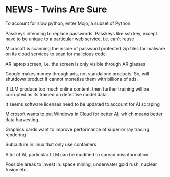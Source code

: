 <!-- SPDX-License-Identifier: zlib-acknowledgement -->
# NEWS - Twins Are Sure

To account for slow python, enter Mojo, a subset of Python.

Passkeys intending to replace passwords. Passkeys like ssh key, except have to be unique to a particular web service, i.e. can't reuse

Microsoft is scanning the inside of password protected zip files for malware on its cloud services to scan for malicious code

AR laptop screen, i.e. the screen is only visible through AR glasses 

Google makes money through ads, not standalone products. 
So, will shutdown product if cannot monetise them with billions of ads.

If LLM produce too much online content, then further training will be corrupted as its trained on defective model data

It seems software licenses need to be updated to account for AI scraping

Microsoft wants to put Windows in Cloud for better AI; which means better data harvesting...

Graphics cards want to improve performance of superior ray tracing rendering

Subculture in linux that only use containers

A lot of AI, particular LLM can be modified to spread misinformation

Possible areas to invest in: space mining, underwater gold rush, nuclear fusion etc.
